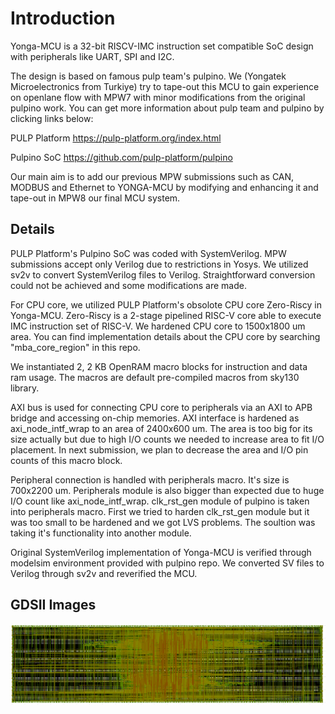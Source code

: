 # Introduction

Yonga-MCU is a 32-bit RISCV-IMC instruction set compatible SoC design with peripherals like UART, SPI and I2C.

The design is based on famous pulp team's pulpino. We (Yongatek Microelectronics from Turkiye) try to tape-out this MCU to gain experience on openlane flow with MPW7 with minor modifications from the original pulpino work. You can get more information about pulp team and pulpino by clicking links below:

PULP Platform
https://pulp-platform.org/index.html

Pulpino SoC
https://github.com/pulp-platform/pulpino


Our main aim is to add our previous MPW submissions such as CAN, MODBUS and Ethernet to YONGA-MCU by modifying and enhancing it and tape-out in MPW8 our final MCU system.

## Details

PULP Platform's Pulpino SoC was coded with SystemVerilog. MPW submissions accept only Verilog due to restrictions in Yosys. We utilized sv2v to convert SystemVerilog files to Verilog. Straightforward conversion could not be achieved and some modifications are made.

For CPU core, we utilized PULP Platform's obsolote CPU core Zero-Riscy in Yonga-MCU. Zero-Riscy is a 2-stage pipelined RISC-V core able to execute IMC instruction set of RISC-V. We hardened CPU core to 1500x1800 um area. You can find implementation details about the CPU core by searching "mba_core_region" in this repo.

We instantiated 2, 2 KB OpenRAM macro blocks for instruction and data ram usage. The macros are default pre-compiled macros from sky130 library.

AXI bus is used for connecting CPU core to peripherals via an AXI to APB bridge and accessing on-chip memories. AXI interface is hardened as axi_node_intf_wrap to an area of 2400x600 um. The area is too big for its size actually but due to high I/O counts we needed to increase area to fit I/O placement. In next submission, we plan to decrease the area and I/O pin counts of this macro block.

Peripheral connection is handled with peripherals macro. It's size is 700x2200 um. Peripherals module is also bigger than expected due to huge I/O count like axi_node_intf_wrap. clk_rst_gen module of pulpino is taken into peripherals macro. First we tried to harden clk_rst_gen module but it was too small to be hardened and we got LVS problems. The soultion was taking it's functionality into another module.

Original SystemVerilog implementation of Yonga-MCU is verified through modelsim environment provided with pulpino repo. We converted SV files to Verilog through sv2v and reverified the MCU.

## GDSII Images
![alt text](https://github.com/mbaykenar/mpw7_yonga_soc/blob/main/images/axi_node_intf_wrap.PNG)